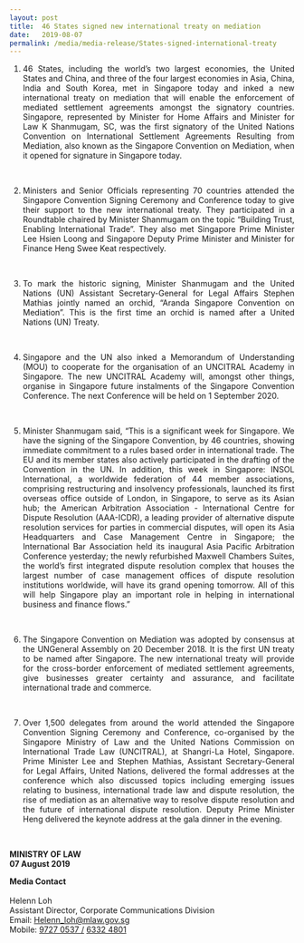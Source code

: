 ```yaml
---
layout: post
title:  46 States signed new international treaty on mediation
date:   2019-08-07
permalink: /media/media-release/States-signed-international-treaty
---
```


 <div>
                      <ol type="1" class="liststyle">
                        <li>
                          <p align = "justify">46 States, including the world’s two largest economies, the United States and China, and three of the four largest economies in Asia, China, India and South Korea, met in Singapore today and inked a new international treaty on mediation that will enable the enforcement of mediated settlement agreements amongst the signatory countries. Singapore, represented by Minister for Home Affairs and Minister for Law K Shanmugam, SC, was the first signatory of the United Nations Convention on International Settlement Agreements Resulting from Mediation, also known as the Singapore Convention on Mediation, when it opened for signature in Singapore today.
                          </p> <br>
                        </li>
                        <li>
                          <p align = "justify">Ministers and Senior Officials representing 70 countries attended the Singapore Convention Signing Ceremony and Conference today to give their support to the new international treaty. They participated in a Roundtable chaired by Minister Shanmugam on the topic “Building Trust, Enabling International Trade”. They also met Singapore Prime Minister Lee Hsien Loong and Singapore Deputy Prime Minister and Minister for Finance Heng Swee Keat respectively.</p> <br>
                        </li>
                        <li>
                          <p align = "justify">To mark the historic signing, Minister Shanmugam and the United Nations (UN) Assistant Secretary-General for Legal Affairs Stephen Mathias jointly named an orchid, “Aranda Singapore Convention on Mediation”. This is the first time an orchid is named after a United Nations (UN) Treaty.</p> <br>
                        </li>
                        <li>
                            <p align = "justify">Singapore and the UN also inked a Memorandum of Understanding (MOU) to cooperate for the organisation of an UNCITRAL Academy in Singapore. The new UNCITRAL Academy will, amongst other things, organise in Singapore future instalments of the Singapore Convention Conference. The next Conference will be held on 1 September 2020.</p> <br>
                        </li>
                        <li>
                          <p align = "justify">Minister Shanmugam said, “This is a significant week for Singapore. We have the signing of the Singapore Convention, by 46 countries, showing immediate commitment to a rules based order in international trade. The EU and its member states also actively participated in the drafting of the Convention in the UN. In addition, this week in Singapore: INSOL International, a worldwide federation of 44 member associations, comprising restructuring and insolvency professionals, launched its first overseas office outside of London, in Singapore, to serve as its Asian hub; the American Arbitration Association - International Centre for Dispute Resolution (AAA-ICDR), a leading provider of alternative dispute resolution services for parties in commercial disputes, will open its Asia Headquarters and Case Management Centre in Singapore; the International Bar Association held its inaugural Asia Pacific Arbitration Conference yesterday; the newly refurbished Maxwell Chambers Suites, the world’s first integrated dispute resolution complex that houses the largest number of case management offices of dispute resolution institutions worldwide, will have its grand opening tomorrow. All of this will help Singapore play an important role in helping in international business and finance flows.”</p> <br>
</li>
<li>
<p align = "justify">The Singapore Convention on Mediation was adopted by consensus at the UNGeneral Assembly on 20 December 2018. It is the first UN treaty to be named after Singapore. The new international treaty will provide for the cross-border enforcement of mediated settlement agreements, give businesses greater certainty and assurance, and facilitate international trade and commerce.</p> <br>
                        </li>
                        <li>
                          <p align = "justify">Over 1,500 delegates from around the world attended the Singapore Convention
                              Signing Ceremony and Conference, co-organised by the Singapore Ministry of
                              Law and the United Nations Commission on International Trade Law
                              (UNCITRAL), at Shangri-La Hotel, Singapore. Prime Minister Lee and Stephen
                              Mathias, Assistant Secretary-General for Legal Affairs, United Nations, delivered
                              the formal addresses at the conference which also discussed topics including
                              emerging issues relating to business, international trade law and dispute
                              resolution, the rise of mediation as an alternative way to resolve dispute
                              resolution and the future of international dispute resolution. Deputy Prime
                              Minister Heng delivered the keynote address at the gala dinner in the evening.</p> <br>
                        </li>
                      </ol>
 <p>
<b> MINISTRY OF LAW </b> <br> <b> 07 August 2019 </b>  
  </p>               
<b> Media Contact </b> <br><br>
Helenn Loh <br>
Assistant Director, Corporate Communications Division <br>
Email: <a href="mailto:Helenn_loh@mlaw.gov.sg">Helenn_loh@mlaw.gov.sg </a> <br>
Mobile: <a href="tel:+6597270537"> 9727 0537 /</a>   <a href="tel:+6563324801">6332 4801</a> 


